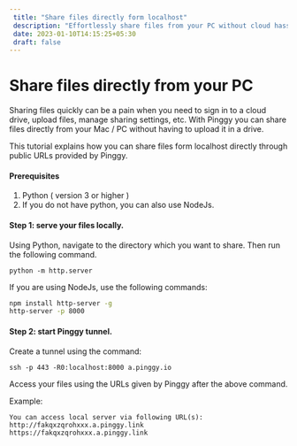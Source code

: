 ```yaml
---
 title: "Share files directly form localhost"
 description: "Effortlessly share files from your PC without cloud hassle. Use Pinggy to create tunnels, generate public URLs, and share files directly from localhost. Simple, quick, and no need for uploads." 
 date: 2023-01-10T14:15:25+05:30 
 draft: false 
---
```


# Share files directly from your PC

Sharing files quickly can be a pain when you need to sign in to a cloud drive, upload files, manage sharing settings, etc. With Pinggy you can share files directly from your Mac / PC without having to upload it in a drive.

This tutorial explains how you can share files form localhost directly through public URLs provided by Pinggy.

#### Prerequisites

1. Python ( version 3 or higher )
2. If you do not have python, you can also use NodeJs.

#### Step 1: serve your files locally.

Using Python, navigate to the directory which you want to share. Then run the following command.

```
python -m http.server
```

If you are using NodeJs, use the following commands:

```bash
npm install http-server -g
http-server -p 8000
```

#### Step 2: start Pinggy tunnel.

Create a tunnel using the command:
<br>

```
ssh -p 443 -R0:localhost:8000 a.pinggy.io
```

Access your files using the URLs given by Pinggy after the above command.

Example:

```
You can access local server via following URL(s):
http://fakqxzqrohxxx.a.pinggy.link
https://fakqxzqrohxxx.a.pinggy.link
```
